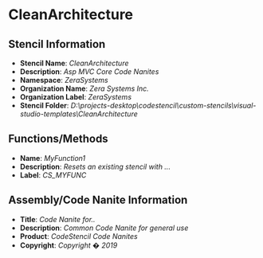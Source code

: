# CleanArchitecture

## Stencil Information
- **Stencil Name**: *CleanArchitecture*
- **Description**: *Asp MVC Core Code Nanites*
- **Namespace**: *ZeraSystems*
- **Organization Name**: *Zera Systems Inc.*
- **Organization Label**: *ZeraSystems*
- **Stencil Folder**: *D:\projects-desktop\codestencil\custom-stencils\visual-studio-templates\CleanArchitecture*

## Functions/Methods
- **Name**: *MyFunction1*
- **Description**: *Resets an existing stencil with ...*
- **Label**: *CS_MYFUNC*

## Assembly/Code Nanite Information
- **Title**: *Code Nanite for..*
- **Description**: *Common Code Nanite for general use*
- **Product**: *CodeStencil Code Nanites*
- **Copyright**: *Copyright �  2019*

